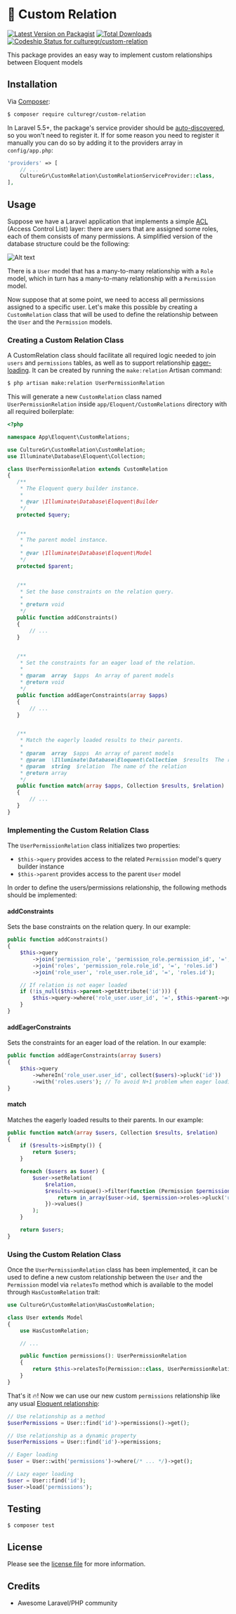 # 🏺 Custom Relation

[![Latest Version on Packagist][ico-version]][link-packagist]
[![Total Downloads][ico-downloads]][link-downloads]
[![Codeship Status for culturegr/custom-relation](https://app.codeship.com/projects/bd3fdc60-fe36-0137-0f7b-4e2f383e0ecd/status?branch=master)](https://app.codeship.com/projects/377736)

This package provides an easy way to implement custom relationships between Eloquent models

## Installation

Via [Composer](https://getcomposer.org):

``` bash
$ composer require culturegr/custom-relation
```

In Laravel 5.5+, the package's service provider should be [auto-discovered](https://laravel.com/docs/5.7/packages#package-discovery), so you won't need to register it. If for some reason you need to register it manually you can do so by adding it to the providers array in `config/app.php`:

```php
'providers' => [
    // ...
    CultureGr\CustomRelation\CustomRelationServiceProvider::class,
],
```

## Usage

Suppose we have a Laravel application that implements a simple [ACL](https://en.wikipedia.org/wiki/Access-control_list) (Access Control List) layer: there are users that are assigned some roles, each of them consists of many permissions. A simplified version of the database structure could be the following:

![Alt text](https://i.stack.imgur.com/TXux1.png "ACL ER Diagram")

There is a `User` model that has a many-to-many relationship with a `Role` model, which in turn has a many-to-many relationship with a `Permission` model.

Now suppose that at some point, we need to access all permissions assigned to a specific user. Let's make this possible by creating a `CustomRelation` class that will be used to define the relationship between the `User` and the `Permission` models.

### Creating a Custom Relation Class

A CustomRelation class should facilitate all required logic needed to join `users` and `permissions` tables, as well as to support relationship [eager-loading](https://laravel.com/docs/6.x/eloquent-relationships#eager-loading). It can be created by running the `make:relation` Artisan command:

```bash
$ php artisan make:relation UserPermissionRelation
```
 
This will generate a new `CustomRelation` class named `UserPermissionRelation` inside `app/Eloquent/CustomRelations` directory with all required boilerplate:

 ```php
<?php

namespace App\Eloquent\CustomRelations;

use CultureGr\CustomRelation\CustomRelation;
use Illuminate\Database\Eloquent\Collection;

class UserPermissionRelation extends CustomRelation
{
    /**
     * The Eloquent query builder instance.
     *
     * @var \Illuminate\Database\Eloquent\Builder
     */
    protected $query;


    /**
     * The parent model instance.
     *
     * @var \Illuminate\Database\Eloquent\Model
     */
    protected $parent;


    /**
     * Set the base constraints on the relation query.
     *
     * @return void
     */
    public function addConstraints()
    {
        // ...
    }


    /**
     * Set the constraints for an eager load of the relation.
     *
     * @param  array  $apps  An array of parent models
     * @return void
     */
    public function addEagerConstraints(array $apps)
    {
        // ...
    }


    /**
     * Match the eagerly loaded results to their parents.
     *
     * @param  array  $apps  An array of parent models
     * @param  \Illuminate\Database\Eloquent\Collection  $results  The result of the query executed by our relation class.
     * @param  string  $relation  The name of the relation
     * @return array
     */
    public function match(array $apps, Collection $results, $relation)
    {
        // ...
    }
}
 ```

### Implementing the Custom Relation Class

The `UserPermissionRelation` class initializes two properties:
- `$this->query` provides access to the related `Permission` model's query builder instance
- `$this->parent` provides access to the parent `User` model 

In order to define the users/permissions relationship, the following methods should be implemented:

#### addConstraints

Sets the base constraints on the relation query. In our example:

```php
public function addConstraints()
{
    $this->query
        ->join('permission_role', 'permission_role.permission_id', '=', 'permissions.id')
        ->join('roles', 'permission_role.role_id', '=', 'roles.id')
        ->join('role_user', 'role_user.role_id', '=', 'roles.id');

    // If relation is not eager loaded
    if (!is_null($this->parent->getAttribute('id'))) {
        $this->query->where('role_user.user_id', '=', $this->parent->getAttribute('id'));
    }
}
```

#### addEagerConstraints

Sets the constraints for an eager load of the relation. In our example:

```php
public function addEagerConstraints(array $users)
{
    $this->query
        ->whereIn('role_user.user_id', collect($users)->pluck('id'))
        ->with('roles.users'); // To avoid N+1 problem when eager loading
}
```

#### match

Matches the eagerly loaded results to their parents. In our example:

```php
public function match(array $users, Collection $results, $relation)
{
    if ($results->isEmpty()) {
        return $users;
    }

    foreach ($users as $user) {
        $user->setRelation(
            $relation,
            $results->unique()->filter(function (Permission $permission) use ($user) {
                return in_array($user->id, $permission->roles->pluck('users.*.id')->flatten()->toArray());
            })->values()
        );
    }

    return $users;
}
```

### Using the Custom Relation Class

Once the `UserPermissionRelation` class has been implemented, it can be used to define a new custom relationship between the `User` and the `Permission` model via `relatesTo` method which is available to the model through `HasCustomRelation` trait:

```php
use CultureGr\CustomRelation\HasCustomRelation;

class User extends Model
{
    use HasCustomRelation;

    // ...

    public function permissions(): UserPermissionRelation
    {
        return $this->relatesTo(Permission::class, UserPermissionRelation::class);
    }
}
```

That's it 🔥! Now we can use our new custom `permissions` relationship like any usual [Eloquent relationship](https://laravel.com/docs/6.x/eloquent-relationships):

```php
// Use relationship as a method
$userPermissions = User::find('id')->permissions()->get();

// Use relationship as a dynamic property
$userPermissions = User::find('id')->permissions;

// Eager loading
$user = User::with('permissions')->where(/* ... */)->get();

// Lazy eager loading
$user = User::find('id');
$user->load('permissions');
``` 
## Testing

``` bash
$ composer test
```

## License

Please see the [license file](LICENSE.md) for more information.

## Credits

- Awesome Laravel/PHP community

[ico-version]: https://img.shields.io/packagist/v/culturegr/custom-relation.svg?style=flat-square
[ico-downloads]: https://img.shields.io/packagist/dt/culturegr/custom-relation.svg?style=flat-square
[link-packagist]: https://packagist.org/packages/culturegr/custom-relation
[link-downloads]: https://packagist.org/packages/culturegr/custom-relation

